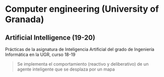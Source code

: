 # Computer engineering (University of Granada)
## Artificial Intelligence (19-20)

Prácticas de la asignatura de Inteligencia Artificial del grado de Ingeniería Informática en la UGR, curso 18-19

> Se implementa el comportamiento (reactivo y deliberativo) de un agente inteligente que se desplaza por un mapa